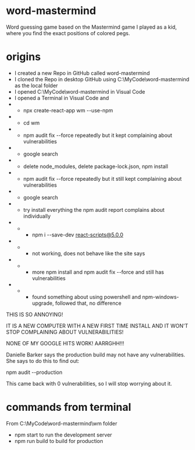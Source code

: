 # word-mastermind
Word guessing game based on the Mastermind game I played as a kid, where you find the exact positions of colored pegs.

# origins
* I created a new Repo in GitHub called word-mastermind
* I cloned the Repo in desktop GitHub using C:\MyCode\word-mastermind as the local folder
* I opened C:\MyCode\word-mastermind in Visual Code
* I opened a Terminal in Visual Code and
* * npx create-react-app wm --use-npm
* * cd wm
* * npm audit fix --force repeatedly but it kept complaining about vulnerabilities
* * google search
* * delete node_modules, delete package-lock.json, npm install
* * npm audit fix --force repeatedly but it still kept complaining about vulnerabilities
* * google search
* * try install everything the npm audit report complains about individually
* * * npm i --save-dev react-scripts@5.0.0
* * * not working, does not behave like the site says
* * * more npm install and npm audit fix --force and still has vulnerabilities
* * * found something about using powershell and npm-windows-upgrade, followed that, no difference

THIS IS SO ANNOYING!

IT IS A NEW COMPUTER WITH A NEW FIRST TIME INSTALL AND IT WON'T STOP COMPLAINING ABOUT VULNERABILITIES!

NONE OF MY GOOGLE HITS WORK! AARRGHH!!!

Danielle Barker says the production build may not have any vulnerabilities. She says to do this to find out:

 npm audit --production

This came back with 0 vulnerabilities, so I will stop worrying about it.

# commands from terminal
From C:\MyCode\word-mastermind\wm folder
* npm start to run the development server
* npm run build to build for production